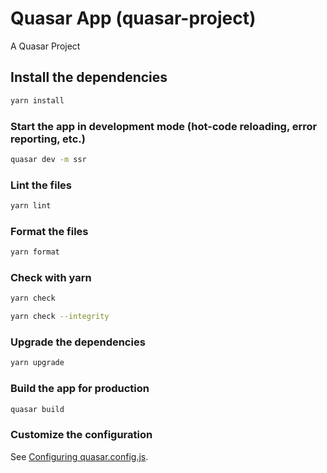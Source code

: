 # Quasar App (quasar-project)

A Quasar Project

## Install the dependencies

```bash
yarn install
```

### Start the app in development mode (hot-code reloading, error reporting, etc.)

```bash
quasar dev -m ssr
```

### Lint the files

```bash
yarn lint
```

### Format the files

```bash
yarn format
```

### Check with yarn

```bash
yarn check
```

```bash
yarn check --integrity
```

### Upgrade the dependencies

```bash
yarn upgrade
```

### Build the app for production

```bash
quasar build
```

### Customize the configuration

See [Configuring quasar.config.js](https://v2.quasar.dev/quasar-cli-vite/quasar-config-js).
